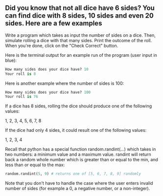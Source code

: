 ## Did you know that not all dice have 6 sides? You can find dice with 8 sides, 10 sides and even 20 sides. Here are a few examples



Write a program which takes as input the number of sides on a dice.  Then, simulate rolling a dice with that many sides. Print the outcome of the roll. When you're done, click on the "Check Correct" button.



Here is the terminal output for an example run of the program (user input in blue):

```python
How many sides does your dice have? 10  
Your roll is 8
```

Here is another example where the number of sides is 100:
```python
How many sides does your dice have? 100  
Your roll is 76 
```

If a dice has 8 sides, rolling the dice should produce one of the following values: 

1, 2, 3, 4, 5, 6, 7, 8

If the dice had only 4 sides, it could result one of the following values:

1, 2, 3, 4


Recall that python has a special function random.randint(...) which takes in two numbers: a minimum value and a maximum value. randint will return back a random whole number which is greater than or equal to the min, and less than or equal to the max:

```python
random.randint(5, 9) # returns one of [5, 6, 7, 8, 9] randomly
```

Note that you don't have to handle the case where the user enters invalid number of sides (for example a 0, a negative number, or a non-integer).

